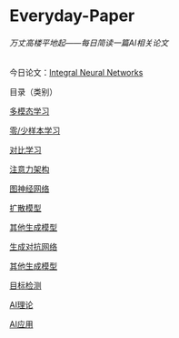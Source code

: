 # Everyday-Paper

###### 万丈高楼平地起——每日简读一篇AI相关论文

今日论文：[Integral Neural Networks](https://github.com/sevenactors/Everyday-Paper/blob/main/论文/AI理论/Integral%20Neural%20Networks.md)

  

目录（类别）

[多模态学习](https://github.com/sevenactors/Everyday-Paper/tree/main/论文/多模态学习)

[零/少样本学习](https://github.com/sevenactors/Everyday-Paper/tree/main/论文/零少样本学习)

[对比学习](https://github.com/sevenactors/Everyday-Paper/tree/main/论文/对比学习)

[注意力架构](https://github.com/sevenactors/Everyday-Paper/tree/main/论文/注意力架构)

[图神经网络](https://github.com/sevenactors/Everyday-Paper/tree/main/论文/图神经网络)

[扩散模型](https://github.com/sevenactors/Everyday-Paper/tree/main/论文/扩散模型)

[其他生成模型](https://github.com/sevenactors/Everyday-Paper/tree/main/论文/其他生成模型)

[生成对抗网络](https://github.com/sevenactors/Everyday-Paper/tree/main/论文/生成对抗网络)

[其他生成模型](https://github.com/sevenactors/Everyday-Paper/tree/main/论文/其他生成模型)

[目标检测](https://github.com/sevenactors/Everyday-Paper/tree/main/论文/目标检测)

[AI理论](https://github.com/sevenactors/Everyday-Paper/tree/main/论文/AI理论)

[AI应用](https://github.com/sevenactors/Everyday-Paper/tree/main/论文/AI应用)